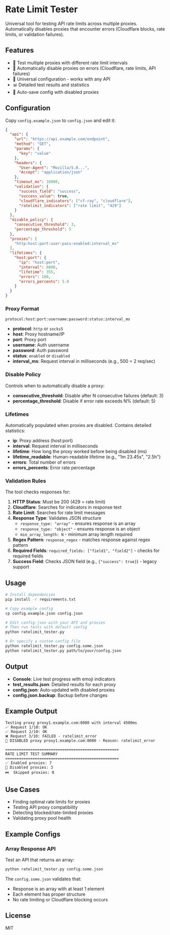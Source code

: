 # Rate Limit Tester

Universal tool for testing API rate limits across multiple proxies. Automatically disables proxies that encounter errors (Cloudflare blocks, rate limits, or validation failures).

## Features

- 🔄 Test multiple proxies with different rate limit intervals
- 🚫 Automatically disable proxies on errors (Cloudflare, rate limits, API failures)
- 🔧 Universal configuration - works with any API
- 📊 Detailed test results and statistics
- 💾 Auto-save config with disabled proxies

## Configuration

Copy `config.example.json` to `config.json` and edit it:

```json
{
  "api": {
    "url": "https://api.example.com/endpoint",
    "method": "GET",
    "params": {
      "key": "value"
    },
    "headers": {
      "User-Agent": "Mozilla/5.0...",
      "Accept": "application/json"
    },
    "timeout_ms": 10000,
    "validation": {
      "success_field": "success",
      "success_value": true,
      "cloudflare_indicators": ["cf-ray", "cloudflare"],
      "ratelimit_indicators": ["rate limit", "429"]
    }
  },
  "disable_policy": {
    "consecutive_threshold": 3,
    "percentage_threshold": 5
  },
  "proxies": [
    "http:host:port:user:pass:enabled:interval_ms"
  ],
  "lifetimes": {
    "host:port": {
      "ip": "host:port",
      "interval": 6000,
      "lifetime": 355,
      "errors": 100,
      "errors_percents": 5.0
    }
  }
}
```

### Proxy Format

`protocol:host:port:username:password:status:interval_ms`

- **protocol**: `http` or `socks5`
- **host**: Proxy hostname/IP
- **port**: Proxy port
- **username**: Auth username
- **password**: Auth password
- **status**: `enabled` or `disabled`
- **interval_ms**: Request interval in milliseconds (e.g., 500 = 2 req/sec)

### Disable Policy

Controls when to automatically disable a proxy:

- **consecutive_threshold**: Disable after N consecutive failures (default: 3)
- **percentage_threshold**: Disable if error rate exceeds N% (default: 5)

### Lifetimes

Automatically populated when proxies are disabled. Contains detailed statistics:

- **ip**: Proxy address (host:port)
- **interval**: Request interval in milliseconds
- **lifetime**: How long the proxy worked before being disabled (ms)
- **lifetime_readable**: Human-readable lifetime (e.g., "1m 23.45s", "2.5h")
- **errors**: Total number of errors
- **errors_percents**: Error rate percentage

### Validation Rules

The tool checks responses for:

1. **HTTP Status**: Must be 200 (429 = rate limit)
2. **Cloudflare**: Searches for indicators in response text
3. **Rate Limit**: Searches for rate limit messages
4. **Response Type**: Validates JSON structure
   - `response_type: "array"` - ensures response is an array
   - `response_type: "object"` - ensures response is an object
   - `min_array_length: N` - minimum array length required
5. **Regex Pattern**: `response_regex` - matches response against regex pattern
6. **Required Fields**: `required_fields: ["field1", "field2"]` - checks for required fields
7. **Success Field**: Checks JSON field (e.g., `{"success": true}`) - legacy support

## Usage

```bash
# Install dependencies
pip install -r requirements.txt

# Copy example config
cp config.example.json config.json

# Edit config.json with your API and proxies
# Then run tests with default config
python ratelimit_tester.py

# Or specify a custom config file
python ratelimit_tester.py config.some.json
python ratelimit_tester.py path/to/your/config.json
```

## Output

- **Console**: Live test progress with emoji indicators
- **test_results.json**: Detailed results for each proxy
- **config.json**: Auto-updated with disabled proxies
- **config.json.backup**: Backup before changes

## Example Output

```
Testing proxy proxy1.example.com:8080 with interval 4500ms
✅ Request 1/10: OK
✅ Request 2/10: OK
❌ Request 3/10: FAILED - ratelimit_error
🔴 DISABLED proxy proxy1.example.com:8080 - Reason: ratelimit_error

==================================================
RATE LIMIT TEST SUMMARY
==================================================
✅ Enabled proxies: 7
🔴 Disabled proxies: 3
⏭️  Skipped proxies: 0
```

## Use Cases

- Finding optimal rate limits for proxies
- Testing API proxy compatibility
- Detecting blocked/rate-limited proxies
- Validating proxy pool health

## Example Configs

### Array Response API

Test an API that returns an array:

```bash
python ratelimit_tester.py config.some.json
```

The `config.some.json` validates that:
- Response is an array with at least 1 element
- Each element has proper structure
- No rate limiting or Cloudflare blocking occurs

## License

MIT
